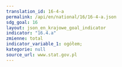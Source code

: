 ```yaml
---
translation_id: 16-4-a
permalink: /api/en/national/16/16-4-a.json
sdg_goal: 16
layout: json_en_krajowe_goal_indicator
indicator: "16.4.a"
zmienne: total
indicator_variable_1: ogółem;
kategorie: null
source_url: www.stat.gov.pl
---
```

